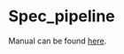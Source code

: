 # Spec_pipeline
 
Manual can be found [here](https://www.astro.udp.cl/~rjassef/Spec_pipeline_docs).
